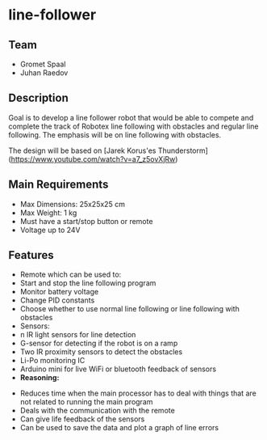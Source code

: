 # line-follower

## Team

* Gromet Spaal
* Juhan Raedov

## Description

Goal is to develop a line follower robot that would be able to compete and
complete the track of Robotex line following with obstacles and regular line
following. The emphasis will be on line following with obstacles. 

The design will be based on [Jarek Korus'es Thunderstorm] (https://www.youtube.com/watch?v=a7_z5ovXjRw)

## Main Requirements

* Max Dimensions:  25x25x25 cm
* Max Weight: 1 kg
* Must have a start/stop button or remote
* Voltage up to 24V

## Features

* Remote which can be used to:
 * Start and stop the line following program
 * Monitor battery voltage
 * Change PID constants
 * Choose whether to use normal line following or line following with obstacles
* Sensors:
 * n IR light sensors for line detection
 * G-sensor for detecting if the robot is on a ramp
 * Two IR proximity sensors to detect the obstacles
 * Li-Po monitoring IC
* Arduino mini for live WiFi or bluetooth feedback of sensors
 * **Reasoning:**
  - Reduces time when the main processor has to deal with things that are not related to running the main program
  - Deals with the communication with the remote
  - Can give life feedback of the sensors
   - Can be used to save the data and plot a graph of line errors

